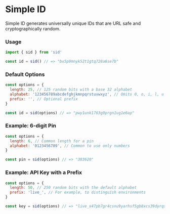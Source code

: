 # Simple ID

Simple ID generates universally unique IDs that are URL safe and cryptographically random.

### Usage

```js
import { sid } from 'sid'

const id = sid() // => "bx5p9mnyk52t1gtq728a6se7b"
```

### Default Options

```js
const options = {
  length: 25, // 125 random bits with a base 32 alphabet
  alphabet: '123456789abcdefghjkmnpqrstuvwxyz', // Omits 0, o, i, l, u for readability
  prefix: '', // Optional prefix
}

const id = sid(options) // => "pwy1unk1763g9prgn1ug1e6ap"
```

### Example: 6-digit Pin

```js
const options = {
  length: 6, // Common length for a pin
  alphabet: '0123456789', // Common to use only numbers
}

const pin = sid(options) // => "383620"
```

### Example: API Key with a Prefix

```js
const options = {
  length: 50, // 250 random bits with the default alphabet
  prefix: 'live_', // For example, to distinguish environments
}

const key = sid(options) // => "live_x47pb7gr4csnu9yarhsf5gb8xcs39dyrqsm2pyjkjbeafqb672"
```
